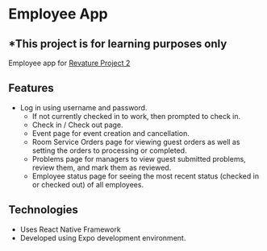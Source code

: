 # Employee App
## *This project is for learning purposes only
Employee app for [Revature Project 2](https://github.com/wrkagel/Revature-Project-2)

## Features
- Log in using username and password.
  - If not currently checked in to work, then prompted to check in.
  - Check in / Check out page.
  - Event page for event creation and cancellation.
  - Room Service Orders page for viewing guest orders as well as setting the orders to processing or completed.
  - Problems page for managers to view guest submitted problems, review them, and mark them as reviewed.
  - Employee status page for seeing the most recent status (checked in or checked out) of all employees.

## Technologies
- Uses React Native Framework
- Developed using Expo development environment.